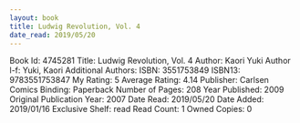 ```yaml
---
layout: book
title: Ludwig Revolution, Vol. 4
date_read: 2019/05/20
---
```


Book Id: 4745281
Title: Ludwig Revolution, Vol. 4
Author: Kaori Yuki
Author l-f: Yuki, Kaori
Additional Authors: 
ISBN: 3551753849
ISBN13: 9783551753847
My Rating: 5
Average Rating: 4.14
Publisher: Carlsen Comics
Binding: Paperback
Number of Pages: 208
Year Published: 2009
Original Publication Year: 2007
Date Read: 2019/05/20
Date Added: 2019/01/16
Exclusive Shelf: read
Read Count: 1
Owned Copies: 0

